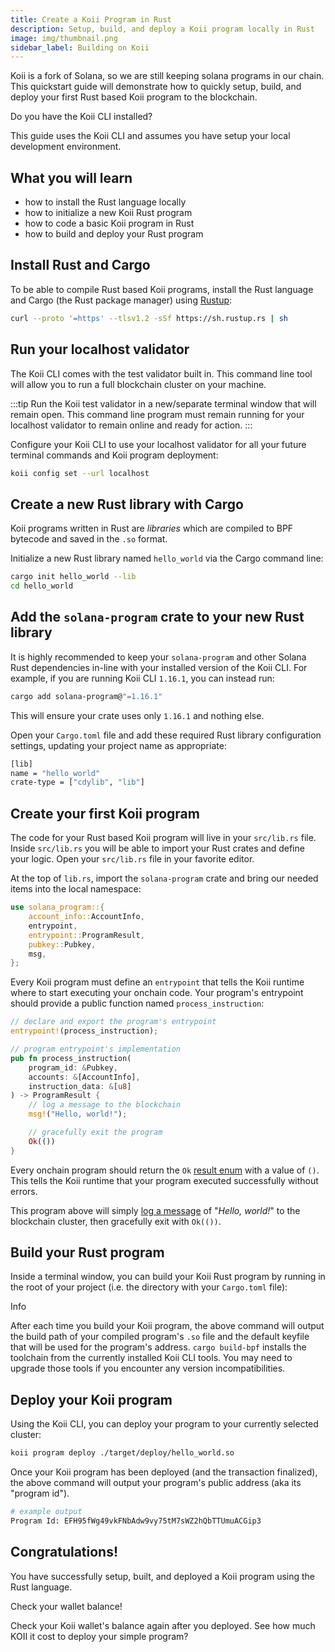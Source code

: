 ```yaml
---
title: Create a Koii Program in Rust
description: Setup, build, and deploy a Koii program locally in Rust
image: img/thumbnail.png
sidebar_label: Building on Koii
---
```


Koii is a fork of Solana, so we are still keeping solana programs in our chain. This quickstart guide will demonstrate how to quickly setup, build, and deploy your first Rust based Koii program to the blockchain.

Do you have the Koii CLI installed?

This guide uses the Koii CLI and assumes you have setup your local development environment.

## What you will learn

* how to install the Rust language locally
* how to initialize a new Koii Rust program
* how to code a basic Koii program in Rust
* how to build and deploy your Rust program

## Install Rust and Cargo

To be able to compile Rust based Koii programs, install the Rust language and Cargo (the Rust package manager) using [Rustup](https://rustup.rs/):

```sh
curl --proto '=https' --tlsv1.2 -sSf https://sh.rustup.rs | sh
```

## Run your localhost validator

The Koii CLI comes with the test validator built in. This command line tool will allow you to run a full blockchain cluster on your machine.

:::tip
Run the Koii test validator in a new/separate terminal window that will remain open. This command line program must remain running for your localhost validator to remain online and ready for action.
:::

Configure your Koii CLI to use your localhost validator for all your future terminal commands and Koii program deployment:

```sh
koii config set --url localhost
```

## Create a new Rust library with Cargo

Koii programs written in Rust are _libraries_ which are compiled to BPF bytecode and saved in the `.so` format.

Initialize a new Rust library named `hello_world` via the Cargo command line:

```sh
cargo init hello_world --lib
cd hello_world
```

## Add the `solana-program` crate to your new Rust library

It is highly recommended to keep your `solana-program` and other Solana Rust dependencies in-line with your installed version of the Koii CLI. For example, if you are running Koii CLI `1.16.1`, you can instead run:

```sh
cargo add solana-program@"=1.16.1"
```

This will ensure your crate uses only `1.16.1` and nothing else.

Open your `Cargo.toml` file and add these required Rust library configuration settings, updating your project name as appropriate:

```sh
[lib]
name = "hello_world"
crate-type = ["cdylib", "lib"]
```

## Create your first Koii program

The code for your Rust based Koii program will live in your `src/lib.rs` file. Inside `src/lib.rs` you will be able to import your Rust crates and define your logic. Open your `src/lib.rs` file in your favorite editor.

At the top of `lib.rs`, import the `solana-program` crate and bring our needed items into the local namespace:

```rust
use solana_program::{
    account_info::AccountInfo,
    entrypoint,
    entrypoint::ProgramResult,
    pubkey::Pubkey,
    msg,
};
```

Every Koii program must define an `entrypoint` that tells the Koii runtime where to start executing your onchain code. Your program's entrypoint should provide a public function named `process_instruction`:

```rust
// declare and export the program's entrypoint
entrypoint!(process_instruction);

// program entrypoint's implementation
pub fn process_instruction(
    program_id: &Pubkey,
    accounts: &[AccountInfo],
    instruction_data: &[u8]
) -> ProgramResult {
    // log a message to the blockchain
    msg!("Hello, world!");

    // gracefully exit the program
    Ok(())
}
```

Every onchain program should return the `Ok` [result enum](https://doc.rust-lang.org/std/result/) with a value of `()`. This tells the Koii runtime that your program executed successfully without errors.

This program above will simply [log a message](https://docs.solana.com/developing/on-chain-programs/debugging#logging) of "_Hello, world!_" to the blockchain cluster, then gracefully exit with `Ok(())`.

## Build your Rust program

Inside a terminal window, you can build your Koii Rust program by running in the root of your project (i.e. the directory with your `Cargo.toml` file):

Info

After each time you build your Koii program, the above command will output the build path of your compiled program's `.so` file and the default keyfile that will be used for the program's address. `cargo build-bpf` installs the toolchain from the currently installed Koii CLI tools. You may need to upgrade those tools if you encounter any version incompatibilities.

## Deploy your Koii program

Using the Koii CLI, you can deploy your program to your currently selected cluster:

```sh
koii program deploy ./target/deploy/hello_world.so
```

Once your Koii program has been deployed (and the transaction finalized), the above command will output your program's public address (aka its "program id").

```sh
# example output
Program Id: EFH95fWg49vkFNbAdw9vy75tM7sWZ2hQbTTUmuACGip3
```

## Congratulations!

You have successfully setup, built, and deployed a Koii program using the Rust language.

Check your wallet balance!

Check your Koii wallet's balance again after you deployed. See how much KOII it cost to deploy your simple program?
